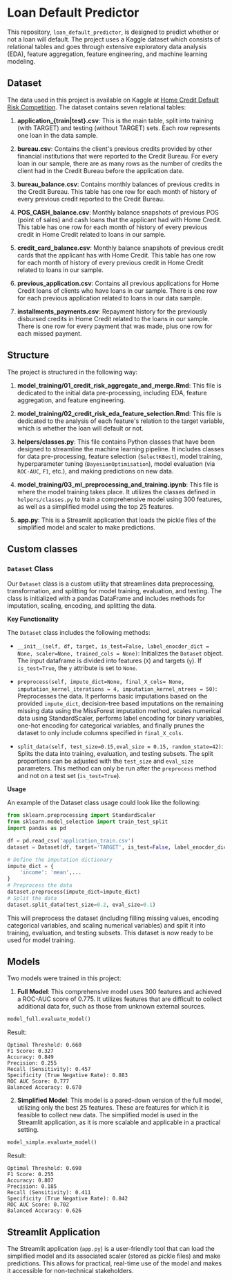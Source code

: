 # Loan Default Predictor

This repository, `loan_default_predictor`, is designed to predict whether or not a loan will default. The project uses a Kaggle dataset which consists of relational tables and goes through extensive exploratory data analysis (EDA), feature aggregation, feature engineering, and machine learning modeling.

## Dataset

The data used in this project is available on Kaggle at [Home Credit Default Risk Competition](https://www.kaggle.com/competitions/home-credit-default-risk/data). The dataset contains seven relational tables:

1. **application_{train|test}.csv**: This is the main table, split into training (with TARGET) and testing (without TARGET) sets. Each row represents one loan in the data sample.

2. **bureau.csv**: Contains the client's previous credits provided by other financial institutions that were reported to the Credit Bureau. For every loan in our sample, there are as many rows as the number of credits the client had in the Credit Bureau before the application date.

3. **bureau_balance.csv**: Contains monthly balances of previous credits in the Credit Bureau. This table has one row for each month of history of every previous credit reported to the Credit Bureau.

4. **POS_CASH_balance.csv**: Monthly balance snapshots of previous POS (point of sales) and cash loans that the applicant had with Home Credit. This table has one row for each month of history of every previous credit in Home Credit related to loans in our sample.

5. **credit_card_balance.csv**: Monthly balance snapshots of previous credit cards that the applicant has with Home Credit. This table has one row for each month of history of every previous credit in Home Credit related to loans in our sample.

6. **previous_application.csv**: Contains all previous applications for Home Credit loans of clients who have loans in our sample. There is one row for each previous application related to loans in our data sample.

7. **installments_payments.csv**: Repayment history for the previously disbursed credits in Home Credit related to the loans in our sample. There is one row for every payment that was made, plus one row for each missed payment.

## Structure
The project is structured in the following way:

1. **model_training/01_credit_risk_aggregate_and_merge.Rmd**: This file is dedicated to the initial data pre-processing, including EDA, feature aggregation, and feature engineering.

2. **model_training/02_credit_risk_eda_feature_selection.Rmd**: This file is dedicated to the analysis of each feature's relation to the target variable, which is whether the loan will default or not. 

3. **helpers/classes.py**: This file contains Python classes that have been designed to streamline the machine learning pipeline. It includes classes for data pre-processing, feature selection (`SelectKBest`), model training, hyperparameter tuning (`BayesianOptimisation`), model evaluation (via `ROC-AUC`, `F1`, etc.), and making predictions on new data.

4. **model_training/03_ml_preprocessing_and_training.ipynb**: This file is where the model training takes place. It utilizes the classes defined in `helpers/classes.py` to train a comprehensive model using 300 features, as well as a simplified model using the top 25 features.

5. **app.py**: This is a Streamlit application that loads the pickle files of the simplified model and scaler to make predictions.

## Custom classes

### `Dataset` Class

Our `Dataset` class is a custom utility that streamlines data preprocessing, transformation, and splitting for model training, evaluation, and testing. The class is initialized with a pandas DataFrame and includes methods for imputation, scaling, encoding, and splitting the data.

**Key Functionality**

The `Dataset` class includes the following methods:

- `__init__(self, df, target, is_test=False, label_enocder_dict = None, scaler=None, trained_cols = None)`: Initializes the `Dataset` object. The input dataframe is divided into features (`X`) and targets (`y`). If `is_test=True`, the `y` attribute is set to `None`.

- `preprocess(self, impute_dict=None, final_X_cols= None, imputation_kernel_iterations = 4, imputation_kernel_ntrees = 50)`: Preprocesses the data. It performs basic imputations based on the provided `impute_dict`, decision-tree based imputations on the remaining missing data using the MissForest imputation method, scales numerical data using StandardScaler, performs label encoding for binary variables, one-hot encoding for categorical variables, and finally prunes the dataset to only include columns specified in `final_X_cols`.

- `split_data(self, test_size=0.15,eval_size = 0.15, random_state=42)`: Splits the data into training, evaluation, and testing subsets. The split proportions can be adjusted with the `test_size` and `eval_size` parameters. This method can only be run after the `preprocess` method and not on a test set (`is_test=True`).

**Usage**

An example of the Dataset class usage could look like the following:

```python
from sklearn.preprocessing import StandardScaler
from sklearn.model_selection import train_test_split
import pandas as pd

df = pd.read_csv('application_train.csv')
dataset = Dataset(df, target='TARGET', is_test=False, label_enocder_dict=None, scaler=StandardScaler(), trained_cols=None)

# Define the imputation dictionary
impute_dict = {
    'income': 'mean',...
}
# Preprocess the data
dataset.preprocess(impute_dict=impute_dict)
# Split the data
dataset.split_data(test_size=0.2, eval_size=0.1)
```

This will preprocess the dataset (including filling missing values, encoding categorical variables, and scaling numerical variables) and split it into training, evaluation, and testing subsets. This dataset is now ready to be used for model training.

## Models

Two models were trained in this project:

1. **Full Model**: This comprehensive model uses 300 features and achieved a ROC-AUC score of 0.775. It utilizes features that are difficult to collect additional data for, such as those from unknown external sources. 

```python
model_full.evaluate_model()
```
Result:
```
Optimal Threshold: 0.660
F1 Score: 0.327
Accuracy: 0.849
Precision: 0.255
Recall (Sensitivity): 0.457
Specificity (True Negative Rate): 0.883
ROC AUC Score: 0.777
Balanced Accuracy: 0.670
```

2. **Simplified Model**: This model is a pared-down version of the full model, utilizing only the best 25 features. These are features for which it is feasible to collect new data. The simplified model is used in the Streamlit application, as it is more scalable and applicable in a practical setting.

```python
model_simple.evaluate_model()
```
Result:
```
Optimal Threshold: 0.690
F1 Score: 0.255
Accuracy: 0.807
Precision: 0.185
Recall (Sensitivity): 0.411
Specificity (True Negative Rate): 0.842
ROC AUC Score: 0.702
Balanced Accuracy: 0.626
```

## Streamlit Application

The Streamlit application (`app.py`) is a user-friendly tool that can load the simplified model and its associated scaler (stored as pickle files) and make predictions. This allows for practical, real-time use of the model and makes it accessible for non-technical stakeholders.
